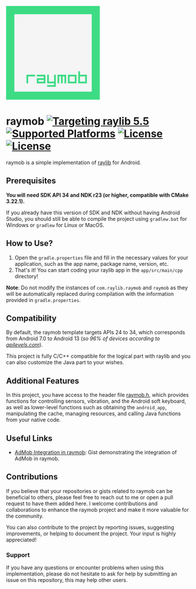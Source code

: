 <img src="app/src/main/ic_launcher-playstore.png" alt="raymob icon" width=      "256" height="256">

# raymob [![Targeting raylib 5.5](https://img.shields.io/badge/raylib-5.5-3DDC84)](https://raylib.com) [![Supported Platforms](https://img.shields.io/badge/Platform-Android-3DDC84)](https://developer.android.com/) [![License](https://img.shields.io/badge/license-MIT-blue.svg)](LICENSE) [![License](https://img.shields.io/badge/license-zlib%2Flibpng-blue.svg)](LICENSE)

raymob is a simple implementation of [raylib](https://www.raylib.com/) for Android.

## Prerequisites

**You will need SDK API 34 and NDK r23 (or higher, compatible with CMake 3.22.1).**

If you already have this version of SDK and NDK without having Android Studio, you should still be able to compile the project using `gradlew.bat` for Windows or `gradlew` for Linux or MacOS.

## How to Use?

1. Open the `gradle.properties` file and fill in the necessary values for your application, such as the app name, package name, version, etc.
2. That's it! You can start coding your raylib app in the `app/src/main/cpp` directory!

**Note**: Do not modify the instances of `com.raylib.raymob` and `raymob` as they will be automatically replaced during compilation with the information provided in `gradle.properties`.

## Compatibility

By default, the raymob template targets APIs 24 to 34, which corresponds from Android 7.0 to Android 13 (_so 96% of devices according to [apilevels.com](https://apilevels.com/)_).

This project is fully C/C++ compatible for the logical part with raylib and you can also customize the Java part to your wishes.

## Additional Features

In this project, you have access to the header file [raymob.h](app/src/main/cpp/deps/raymob/raymob.h), which provides functions for controlling sensors, vibration, and the Android soft keyboard, as well as lower-level functions such as obtaining the `android_app`, manipulating the cache, managing resources, and calling Java functions from your native code.

## Useful Links

- [AdMob Integration in raymob](https://gist.github.com/Bigfoot71/b3a658458ece93ddcb06f4c78f85076a): Gist demonstrating the integration of AdMob in raymob.

## Contributions

If you believe that your repositories or gists related to raymob can be beneficial to others, please feel free to reach out to me or open a pull request to have them added here.
I welcome contributions and collaborations to enhance the raymob project and make it more valuable for the community.

You can also contribute to the project by reporting issues, suggesting improvements, or helping to document the project. Your input is highly appreciated!

### Support

If you have any questions or encounter problems when using this implementation, please do not hesitate to ask for help by submitting an issue on this repository, this may help other users.
